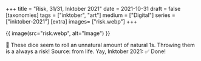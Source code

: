 +++
title = "Risk, 31/31, Inktober 2021"
date = 2021-10-31
draft =  false
[taxonomies]
tags = ["inktober", "art"]
medium = ["Digital"]
series = ["inktober-2021"]
[extra]
images= ["risk.webp"]
+++

{{ image(src="risk.webp", alt="Image") }}

🎲 These dice seem to roll an unnatural amount of natural 1s. Throwing them is a always a risk! Source: from life. Yay, Inktober 2021: ✅ Done!

